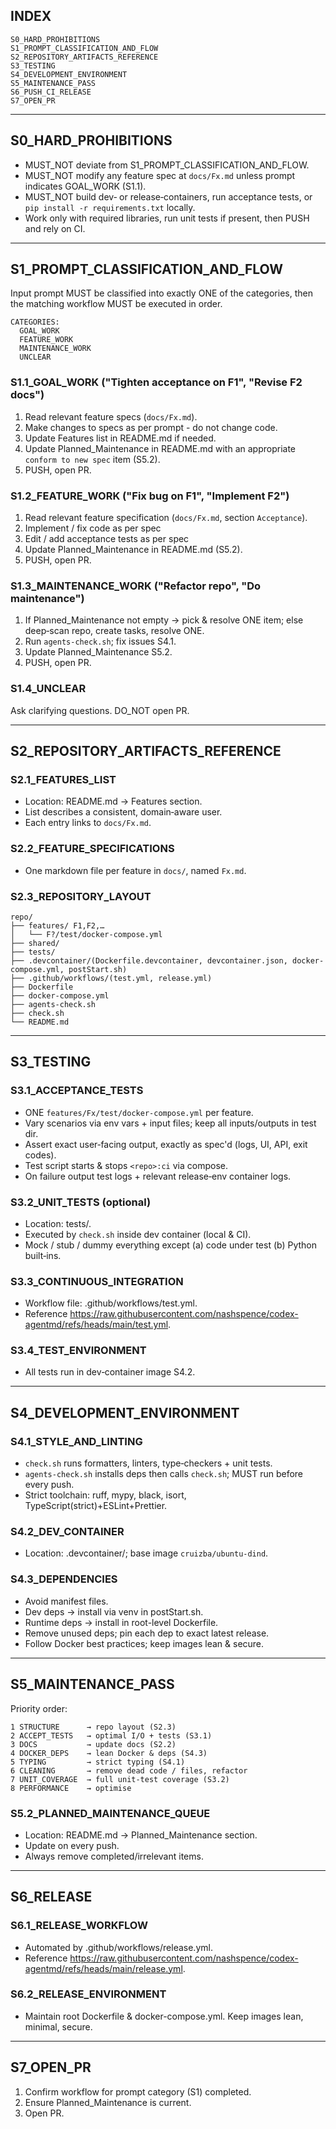 ## INDEX

```
S0_HARD_PROHIBITIONS
S1_PROMPT_CLASSIFICATION_AND_FLOW
S2_REPOSITORY_ARTIFACTS_REFERENCE
S3_TESTING
S4_DEVELOPMENT_ENVIRONMENT
S5_MAINTENANCE_PASS
S6_PUSH_CI_RELEASE
S7_OPEN_PR
```

---

## S0\_HARD\_PROHIBITIONS

* MUST\_NOT deviate from S1\_PROMPT\_CLASSIFICATION\_AND\_FLOW.
* MUST\_NOT modify any feature spec at `docs/Fx.md` unless prompt indicates GOAL_WORK (S1.1).
* MUST\_NOT build dev‑ or release‑containers, run acceptance tests, or `pip install -r requirements.txt` locally.
* Work only with required libraries, run unit tests if present, then PUSH and rely on CI.

---

## S1\_PROMPT\_CLASSIFICATION\_AND\_FLOW

Input prompt MUST be classified into exactly ONE of the categories, then the matching workflow MUST be executed in order.

```
CATEGORIES:
  GOAL_WORK
  FEATURE_WORK
  MAINTENANCE_WORK
  UNCLEAR
```

### S1.1\_GOAL\_WORK  ("Tighten acceptance on F1", "Revise F2 docs")

1. Read relevant feature specs (`docs/Fx.md`).
2. Make changes to specs as per prompt - do not change code.
3. Update Features list in README.md if needed.
4. Update Planned\_Maintenance in README.md with an appropriate `conform to new spec` item (S5.2).
5. PUSH, open PR.

### S1.2\_FEATURE\_WORK  ("Fix bug on F1", "Implement F2")

1. Read relevant feature specification (`docs/Fx.md`, section `Acceptance`).
2. Implement / fix code as per spec
3. Edit / add acceptance tests as per spec
4. Update Planned\_Maintenance in README.md (S5.2).
5. PUSH, open PR.

### S1.3\_MAINTENANCE\_WORK  ("Refactor repo", "Do maintenance")

1. If Planned\_Maintenance not empty → pick & resolve ONE item; else deep‑scan repo, create tasks, resolve ONE.
2. Run `agents-check.sh`; fix issues S4.1.
3. Update Planned\_Maintenance S5.2.
4. PUSH, open PR.

### S1.4\_UNCLEAR

Ask clarifying questions. DO\_NOT open PR.

---

## S2\_REPOSITORY\_ARTIFACTS\_REFERENCE

### S2.1\_FEATURES\_LIST

* Location: README.md → Features section.
* List describes a consistent, domain‑aware user.
* Each entry links to `docs/Fx.md`.

### S2.2\_FEATURE\_SPECIFICATIONS

* One markdown file per feature in `docs/`, named `Fx.md`.

### S2.3\_REPOSITORY\_LAYOUT

```text
repo/
├── features/ F1,F2,…
│   └── F?/test/docker-compose.yml
├── shared/
├── tests/
├── .devcontainer/(Dockerfile.devcontainer, devcontainer.json, docker-compose.yml, postStart.sh)
├── .github/workflows/(test.yml, release.yml)
├── Dockerfile
├── docker-compose.yml
├── agents-check.sh
├── check.sh
└── README.md
```

---

## S3\_TESTING

### S3.1\_ACCEPTANCE\_TESTS

* ONE `features/Fx/test/docker-compose.yml` per feature.
* Vary scenarios via env vars + input files; keep all inputs/outputs in test dir.
* Assert exact user‑facing output, exactly as spec'd (logs, UI, API, exit codes).
* Test script starts & stops `<repo>:ci` via compose.
* On failure output test logs + relevant release‑env container logs.

### S3.2\_UNIT\_TESTS (optional)

* Location: tests/.
* Executed by `check.sh` inside dev container (local & CI).
* Mock / stub / dummy everything except (a) code under test (b) Python built‑ins.

### S3.3\_CONTINUOUS\_INTEGRATION

* Workflow file: .github/workflows/test.yml.
* Reference https://raw.githubusercontent.com/nashspence/codex-agentmd/refs/heads/main/test.yml.

### S3.4\_TEST\_ENVIRONMENT

* All tests run in dev‑container image S4.2.

---

## S4\_DEVELOPMENT\_ENVIRONMENT

### S4.1\_STYLE\_AND\_LINTING

* `check.sh` runs formatters, linters, type‑checkers + unit tests.
* `agents-check.sh` installs deps then calls `check.sh`; MUST run before every push.
* Strict toolchain: ruff, mypy, black, isort, TypeScript(strict)+ESLint+Prettier.

### S4.2\_DEV\_CONTAINER

* Location: .devcontainer/; base image `cruizba/ubuntu-dind`.

### S4.3\_DEPENDENCIES

* Avoid manifest files.
* Dev deps → install via venv in postStart.sh.
* Runtime deps → install in root-level Dockerfile.
* Remove unused deps; pin each dep to exact latest release.
* Follow Docker best practices; keep images lean & secure.

---

## S5\_MAINTENANCE\_PASS

Priority order:

```
1 STRUCTURE      → repo layout (S2.3)
2 ACCEPT_TESTS   → optimal I/O + tests (S3.1)
3 DOCS           → update docs (S2.2)
4 DOCKER_DEPS    → lean Docker & deps (S4.3)
5 TYPING         → strict typing (S4.1)
6 CLEANING       → remove dead code / files, refactor
7 UNIT_COVERAGE  → full unit‑test coverage (S3.2)
8 PERFORMANCE    → optimise
```

### S5.2\_PLANNED\_MAINTENANCE\_QUEUE

* Location: README.md → Planned\_Maintenance section.
* Update on every push.
* Always remove completed/irrelevant items.

---

## S6\_RELEASE

### S6.1\_RELEASE\_WORKFLOW

* Automated by .github/workflows/release.yml.
* Reference https://raw.githubusercontent.com/nashspence/codex-agentmd/refs/heads/main/release.yml.

### S6.2\_RELEASE\_ENVIRONMENT

* Maintain root Dockerfile & docker-compose.yml. Keep images lean, minimal, secure.

---

## S7\_OPEN\_PR

1. Confirm workflow for prompt category (S1) completed.
2. Ensure Planned\_Maintenance is current.
3. Open PR.
